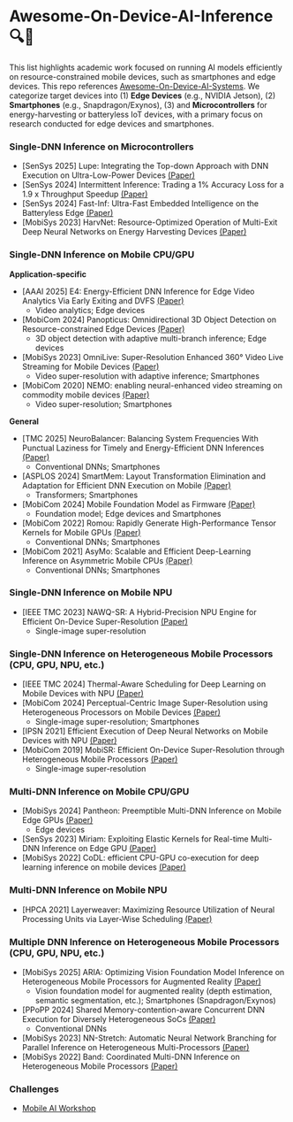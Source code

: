 # Awesome-On-Device-AI-Inference 🔍📲
This list highlights academic work focused on running AI models efficiently on resource-constrained mobile devices, such as smartphones and edge devices. This repo references [Awesome-On-Device-AI-Systems](https://github.com/jeho-lee/Awesome-On-Device-AI-Systems). We categorize target devices into (1) **Edge Devices** (e.g., NVIDIA Jetson), (2) **Smartphones** (e.g., Snapdragon/Exynos), (3) and **Microcontrollers** for energy-harvesting or batteryless IoT devices, with a primary focus on research conducted for edge devices and smartphones.

### Single-DNN Inference on Microcontrollers
* [SenSys 2025] Lupe: Integrating the Top-down Approach with DNN Execution on Ultra-Low-Power Devices [(Paper)](https://people.cs.uchicago.edu/~myxiang/papers/lupe.pdf)
* [SenSys 2024] Intermittent Inference: Trading a 1% Accuracy Loss for a 1.9 x Throughput Speedup [(Paper)](https://dl.acm.org/doi/10.1145/3666025.3699364)
* [SenSys 2024] Fast-Inf: Ultra-Fast Embedded Intelligence on the Batteryless Edge [(Paper)](https://dl.acm.org/doi/abs/10.1145/3666025.3699335)
* [MobiSys 2023] HarvNet: Resource-Optimized Operation of Multi-Exit Deep Neural Networks on Energy Harvesting Devices [(Paper)](https://dl.acm.org/doi/10.1145/3581791.3596845)


### Single-DNN Inference on Mobile CPU/GPU
**Application-specific**
* [AAAI 2025] E4: Energy-Efficient DNN Inference for Edge Video Analytics Via Early Exiting and DVFS [(Paper)](https://ojs.aaai.org/index.php/AAAI/article/view/32104)
  * Video analytics; Edge devices
* [MobiCom 2024] Panopticus: Omnidirectional 3D Object Detection on Resource-constrained Edge Devices [(Paper)](https://arxiv.org/abs/2410.01270)
  * 3D object detection with adaptive multi-branch inference; Edge devices
* [MobiSys 2023] OmniLive: Super-Resolution Enhanced 360° Video Live Streaming for Mobile Devices [(Paper)](https://dl.acm.org/doi/pdf/10.1145/3581791.3596851)
  * Video super-resolution with adaptive inference; Smartphones
* [MobiCom 2020] NEMO: enabling neural-enhanced video streaming on commodity mobile devices [(Paper)](https://dl.acm.org/doi/10.1145/3372224.3419185)
  * Video super-resolution; Smartphones

**General**
* [TMC 2025] NeuroBalancer: Balancing System Frequencies With Punctual Laziness for Timely and Energy-Efficient DNN Inferences [(Paper)](https://ieeexplore.ieee.org/abstract/document/10819653)
  * Conventional DNNs; Smartphones
* [ASPLOS 2024] SmartMem: Layout Transformation Elimination and Adaptation for Efficient DNN Execution on Mobile [(Paper)](https://dl.acm.org/doi/10.1145/3620666.3651384)
  * Transformers; Smartphones
* [MobiCom 2024] Mobile Foundation Model as Firmware [(Paper)](https://dl.acm.org/doi/10.1145/3636534.3649361)
  * Foundation model; Edge devices and Smartphones
* [MobiCom 2022] Romou: Rapidly Generate High-Performance Tensor Kernels for Mobile GPUs [(Paper)](https://dl.acm.org/doi/10.1145/3495243.3517020)
  * Conventional DNNs; Smartphones
* [MobiCom 2021] AsyMo: Scalable and Efficient Deep-Learning Inference on Asymmetric Mobile CPUs [(Paper)](https://dl.acm.org/doi/10.1145/3447993.3448625)
  * Conventional DNNs; Smartphones

### Single-DNN Inference on Mobile NPU
* [IEEE TMC 2023] NAWQ-SR: A Hybrid-Precision NPU Engine for Efficient On-Device Super-Resolution [(Paper)](https://dl.acm.org/doi/10.1145/3636534.3690698)
  * Single-image super-resolution

### Single-DNN Inference on Heterogeneous Mobile Processors (CPU, GPU, NPU, etc.)
* [IEEE TMC 2024] Thermal-Aware Scheduling for Deep Learning on Mobile Devices with NPU [(Paper)](https://ieeexplore.ieee.org/document/10478860)
* [MobiCom 2024] Perceptual-Centric Image Super-Resolution using Heterogeneous Processors on Mobile Devices [(Paper)](https://dl.acm.org/doi/10.1145/3636534.3690698)
  * Single-image super-resolution; Smartphones
* [IPSN 2021] Efficient Execution of Deep Neural Networks on Mobile Devices with NPU [(Paper)](https://dl.acm.org/doi/10.1145/3412382.3458272)
* [MobiCom 2019] MobiSR: Efficient On-Device Super-Resolution through Heterogeneous Mobile Processors [(Paper)](https://dl.acm.org/doi/10.1145/3300061.3345455)
  * Single-image super-resolution


### Multi-DNN Inference on Mobile CPU/GPU
* [MobiSys 2024] Pantheon: Preemptible Multi-DNN Inference on Mobile Edge GPUs [(Paper)](https://dl.acm.org/doi/pdf/10.1145/3643832.3661878)
  * Edge devices
* [SenSys 2023] Miriam: Exploiting Elastic Kernels for Real-time Multi-DNN Inference on Edge GPU [(Paper)](https://dl.acm.org/doi/10.1145/3625687.3625789)
* [MobiSys 2022] CoDL: efficient CPU-GPU co-execution for deep learning inference on mobile devices [(Paper)](https://dl.acm.org/doi/pdf/10.1145/3498361.3538932)

### Multi-DNN Inference on Mobile NPU
* [HPCA 2021] Layerweaver: Maximizing Resource Utilization of Neural Processing Units via Layer-Wise Scheduling [(Paper)](https://ieeexplore.ieee.org/document/9407236)

### Multiple DNN Inference on Heterogeneous Mobile Processors (CPU, GPU, NPU, etc.)
* [MobiSys 2025] ARIA: Optimizing Vision Foundation Model Inference on Heterogeneous Mobile Processors for Augmented Reality [(Paper)]()
  * Vision foundation model for augmented reality (depth estimation, semantic segmentation, etc.); Smartphones (Snapdragon/Exynos)
* [PPoPP 2024] Shared Memory-contention-aware Concurrent DNN Execution for Diversely Heterogeneous SoCs [(Paper)](https://dl.acm.org/doi/pdf/10.1145/3627535.3638502)
  * Conventional DNNs
* [MobiSys 2023] NN-Stretch: Automatic Neural Network Branching for Parallel Inference on Heterogeneous Multi-Processors [(Paper)](https://dl.acm.org/doi/pdf/10.1145/3472381.3479910)
* [MobiSys 2022] Band: Coordinated Multi-DNN Inference on Heterogeneous Mobile Processors [(Paper)](https://dl.acm.org/doi/pdf/10.1145/3498361.3538948)

### Challenges
* [Mobile AI Workshop](https://ai-benchmark.com/workshops/mai/2025/)
